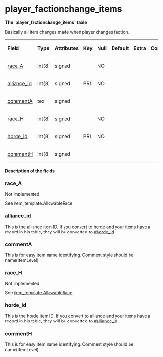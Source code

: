 # player\_factionchange\_items


**The \`player\_factionchange\_items\` table**

Basically all item changes made when player changes faction.

<table>
<colgroup>
<col width="12%" />
<col width="12%" />
<col width="12%" />
<col width="12%" />
<col width="12%" />
<col width="12%" />
<col width="12%" />
<col width="12%" />
</colgroup>
<tbody>
<tr class="odd">
<td><p><strong>Field</strong></p></td>
<td><p><strong>Type</strong></p></td>
<td><p><strong>Attributes</strong></p></td>
<td><p><strong>Key</strong></p></td>
<td><p><strong>Null</strong></p></td>
<td><p><strong>Default</strong></p></td>
<td><p><strong>Extra</strong></p></td>
<td><p><strong>Comment</strong></p></td>
</tr>
<tr class="even">
<td><p><a href="#race_a">race_A</a></p></td>
<td><p>int(8)</p></td>
<td><p>signed</p></td>
<td><p> </p></td>
<td><p>NO</p></td>
<td><p> </p></td>
<td><p> </p></td>
<td><p> </p></td>
</tr>
<tr class="odd">
<td><p><a href="#alliance_id">alliance_id</a></p></td>
<td><p>int(8)</p></td>
<td><p>signed</p></td>
<td><p>PRI</p></td>
<td><p>NO</p></td>
<td><p> </p></td>
<td><p> </p></td>
<td><p> </p></td>
</tr>
<tr class="even">
<td><p><a href="#commenta">commentA</a></p></td>
<td><p>tex</p></td>
<td><p>signed</p></td>
<td><p> </p></td>
<td><p> </p></td>
<td><p> </p></td>
<td><p> </p></td>
<td><p> </p></td>
</tr>
<tr class="odd">
<td><p><a href="#race_h">race_H</a></p></td>
<td><p>int(8)</p></td>
<td><p>signed</p></td>
<td><p> </p></td>
<td><p>NO</p></td>
<td><p> </p></td>
<td><p> </p></td>
<td><p> </p></td>
</tr>
<tr class="even">
<td><p><a href="#horde_id">horde_id</a></p></td>
<td><p>int(8)</p></td>
<td><p>signed</p></td>
<td><p>PRI</p></td>
<td><p>NO</p></td>
<td><p> </p></td>
<td><p> </p></td>
<td><p> </p></td>
</tr>
<tr class="odd">
<td><p><a href="#commenth">commentH</a></p></td>
<td><p>int(8)</p></td>
<td><p>signed</p></td>
<td><p> </p></td>
<td><p> </p></td>
<td><p> </p></td>
<td><p> </p></td>
<td><p> </p></td>
</tr>
</tbody>
</table>

**Description of the fields**

### race\_A

Not implemented.

See item\_template.AllowableRace

### alliance\_id

This is the alliance item ID. If you convert to horde and your items have a record in his table, they will be converted to [\#horde\_id](#player_factionchange_items-horde_id)

### commentA

This is for easy item name identifying. Comment style should be name(ItemLevel)

### race\_H

Not implemented.

See [item\_template.AllowableRace](item_template#allowablerace)

### horde\_id

This is the horde item ID. If you convert to alliance and your items have a record in his table, they will be converted to [\#alliance\_id](#player_factionchange_items-alliance_id)

### commentH

This is for easy item name identifying. Comment style should be name(ItemLevel)
